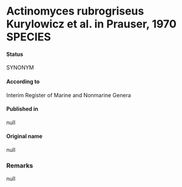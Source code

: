 # Actinomyces rubrogriseus Kurylowicz et al. in Prauser, 1970 SPECIES

#### Status
SYNONYM

#### According to
Interim Register of Marine and Nonmarine Genera

#### Published in
null

#### Original name
null

### Remarks
null